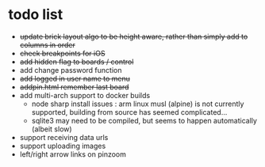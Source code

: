 # todo list

- ~~update brick layout algo to be height aware, rather than simply add to columns in order~~
- ~~check breakpoints for iOS~~
- ~~add hidden flag to boards / control~~
- add change password function
- ~~add logged in user name to menu~~
- ~~addpin.html remember last board~~
- add multi-arch support to docker builds
    - node sharp install issues : arm linux musl (alpine) is not currently supported, building from source has seemed complicated...
    - sqlite3 may need to be compiled, but seems to happen automatically (albeit slow)
- support receiving data urls
- support uploading images
- left/right arrow links on pinzoom

